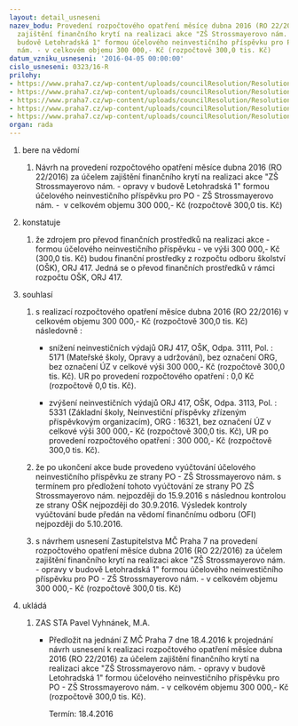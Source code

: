```yaml
---
layout: detail_usneseni
nazev_bodu: Provedení rozpočtového opatření měsíce dubna 2016 (RO 22/2016) za účelem
  zajištění finančního krytí na realizaci akce "ZŠ Strossmayerovo nám. - opravy v
  budově Letohradská 1" formou účelového neinvestičního příspěvku pro PO - ZŠ Strossmayerovo
  nám. - v celkovém objemu 300 000,- Kč (rozpočtově 300,0 tis. Kč)
datum_vzniku_usneseni: '2016-04-05 00:00:00'
cislo_usneseni: 0323/16-R
prilohy:
- https://www.praha7.cz/wp-content/uploads/councilResolution/Resolutions/27520/export/Duvodovazprava~40521.docx
- https://www.praha7.cz/wp-content/uploads/councilResolution/Resolutions/27520/export/Prilohac_2_IS_OSK_Pozadaveknarozpoctoveopatreni~40520.pdf
- https://www.praha7.cz/wp-content/uploads/councilResolution/Resolutions/27520/export/Prilohac_3_Zadost_ZS_Strossmayerovonamesti~40519.pdf
- https://www.praha7.cz/wp-content/uploads/councilResolution/Resolutions/27520/export/NavrhusneseniZMC_18_4_2016~40518.pdf
- https://www.praha7.cz/wp-content/uploads/councilResolution/Resolutions/27520/export/export~299706.pdf
organ: rada
---
```

<OL class=urzList_view id=urzList>
<LI class=urzClass1><SPAN name="1">bere na vědomí</SPAN> 
<OL class=urzOlClass>
<LI class=urzClass2 style="TEXT-ALIGN: left"><SPAN>
<P>Návrh na provedení rozpočtového opatření měsíce dubna 2016 (RO 22/2016) za účelem zajištění finančního krytí na realizaci akce "ZŠ Strossmayerovo nám. - opravy v budově Letohradská 1" formou účelového neinvestičního příspěvku pro&nbsp;PO - ZŠ Strossmayerovo nám. - &nbsp;v celkovém objemu 300 000,- Kč (rozpočtově 300,0 tis. Kč)</P></SPAN></LI></OL></LI>
<LI class=urzClass1><SPAN name="6">konstatuje</SPAN> 
<OL class=urzOlClass>
<LI class=urzClass2 style="TEXT-ALIGN: left"><SPAN>
<P>že zdrojem pro převod finančních prostředků na realizaci akce - formou účelového&nbsp;neinvestičního příspěvku -&nbsp;ve výši 300 000,- Kč (300,0 tis. Kč) budou finanční prostředky z rozpočtu odboru školství (OŠK), ORJ 417. Jedná se o převod finančních prostředků v rámci rozpočtu OŠK, ORJ 417.</P></SPAN></LI></OL></LI>
<LI class=urzClass1><SPAN name="26">souhlasí</SPAN> 
<OL class=urzOlClass>
<LI class=urzClass2 style="TEXT-ALIGN: left"><SPAN>
<P>s&nbsp;realizací&nbsp;rozpočtového opatření měsíce dubna 2016 (RO 22/2016) v celkovém objemu 300 000,- Kč (rozpočtově 300,0 tis. Kč) následovně :&nbsp;</P></SPAN>
<UL class=urzUlClass>
<LI class=urzClass3 style="TEXT-ALIGN: left"><SPAN>
<P>snížení neinvestičních výdajů ORJ 417, OŠK, Odpa. 3111, Pol. : 5171 (Mateřské školy, Opravy a udržování), bez označení ORG, bez označení ÚZ v celkové výši 300 000,- Kč (rozpočtově 300,0 tis. Kč). UR po provedení rozpočtového opatření : 0,0 Kč (rozpočtově 0,0 tis. Kč).</P></SPAN></LI>
<LI class=urzClass3 style="TEXT-ALIGN: left"><SPAN>
<P>zvýšení neinvestičních výdajů ORJ 417, OŠK, Odpa. 3113, Pol. : 5331 (Základní školy, Neinvestiční příspěvky zřízeným příspěvkovým organizacím), ORG : 16321, bez označení ÚZ v celkové výši 300 000,- Kč (rozpočtově 300,0 tis. Kč), UR po provedení rozpočtového opatření : 300 000,- Kč (rozpočtově 300,0 tis. Kč).</P></SPAN></LI></UL></LI>
<LI class=urzClass2 style="TEXT-ALIGN: left"><SPAN>
<P>že po ukončení akce bude provedeno vyúčtování účelového neinvestičního příspěvku ze strany PO - ZŠ Strossmayerovo nám. s termínem pro předložení tohoto vyúčtování ze strany PO ZŠ Strossmayerovo nám. nejpozději do 15.9.2016 s následnou kontrolou ze strany OŠK nejpozději do 30.9.2016. Výsledek kontroly vyúčtování bude předán na vědomí finančnímu odboru (OFI) nejpozději do 5.10.2016.</P></SPAN></LI>
<LI class=urzClass2 style="TEXT-ALIGN: left"><SPAN>
<P>s návrhem usnesení&nbsp;Zastupitelstva MČ Praha 7 na provedení rozpočtového opatření měsíce dubna 2016 (RO 22/2016) za účelem zajištění finančního krytí na realizaci akce "ZŠ Strossmayerovo nám. - opravy v budově Letohradská 1" formou účelového neinvestičního příspěvku pro PO - ZŠ Strossmayerovo nám. - v celkovém objemu 300 000,- Kč (rozpočtově 300,0 tis. Kč)&nbsp;</P></SPAN></LI></OL></LI>
<LI class=urzClass1 id=urzUkoly><SPAN name="1">ukládá</SPAN>
<OL class=urzOlClass>
<LI class=urzClass2><SPAN>
<P>ZAS STA Pavel Vyhnánek, M.A.</P></SPAN>
<UL class=urzUlClass>
<LI class=urzClass3><SPAN>
<P>Předložit na jednání Z MČ Praha 7 dne 18.4.2016 k projednání návrh usnesení k realizaci rozpočtového opatření měsíce dubna 2016 (RO 22/2016) za účelem zajištění finančního krytí na realizaci akce "ZŠ Strossmayerovo nám. - opravy v budově Letohradská 1" formou účelového neinvestičního příspěvku pro PO - ZŠ Strossmayerovo nám. - v celkovém objemu 300 000,- Kč (rozpočtově 300,0 tis. Kč).</P></SPAN><SPAN class=urzUkolTermin>Termín:&nbsp;18.4.2016</SPAN></LI></UL></LI></OL></LI></OL>